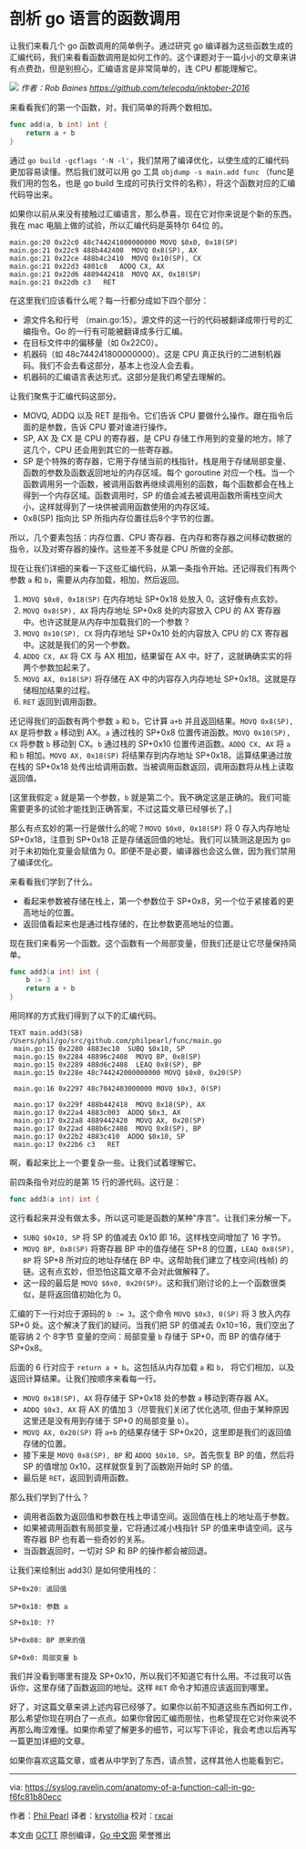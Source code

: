 # 剖析 go 语言的函数调用

让我们来看几个 go 函数调用的简单例子。通过研究 go 编译器为这些函数生成的汇编代码，我们来看看函数调用是如何工作的。这个课题对于一篇小小的文章来讲有点费劲，但是别担心，汇编语言是非常简单的，连 CPU 都能理解它。

![](https://raw.githubusercontent.com/studygolang/gctt-images/master/anatomy-of-a-function/1_CKK4XrLm3ylzsQzNbOaroQ.png)
*作者：Rob Baines https://github.com/telecoda/inktober-2016*

来看看我们的第一个函数，对，我们简单的将两个数相加。

```go
func add(a, b int) int {
	return a + b
}
```

通过 `go build -gcflags '-N -l'`，我们禁用了编译优化，以使生成的汇编代码更加容易读懂。然后我们就可以用 go 工具 `objdump -s main.add func` （func是我们用的包名，也是 go build 生成的可执行文件的名称），将这个函数对应的汇编代码导出来。

如果你以前从来没有接触过汇编语言，那么恭喜，现在它对你来说是个新的东西。我在 mac 电脑上做的试验，所以汇编代码是英特尔 64位 的。

```
main.go:20 0x22c0 48c744241800000000 MOVQ $0x0, 0x18(SP)
main.go:21 0x22c9 488b442408  MOVQ 0x8(SP), AX
main.go:21 0x22ce 488b4c2410  MOVQ 0x10(SP), CX
main.go:21 0x22d3 4801c8   ADDQ CX, AX
main.go:21 0x22d6 4889442418  MOVQ AX, 0x18(SP)
main.go:21 0x22db c3   RET
```

在这里我们应该看什么呢？每一行都分成如下四个部分：

- 源文件名和行号 （main.go:15）。源文件的这一行的代码被翻译成带行号的汇编指令。Go 的一行有可能被翻译成多行汇编。
- 在目标文件中的偏移量（如 0x22C0）。
- 机器码（如 48c744241800000000）。这是 CPU 真正执行的二进制机器码。我们不会去看这部分，基本上也没人会去看。
- 机器码的汇编语言表达形式。这部分是我们希望去理解的。

让我们聚焦于汇编代码这部分。

- MOVQ, ADDQ 以及 RET 是指令。它们告诉 CPU 要做什么操作。跟在指令后面的是参数，告诉 CPU 要对谁进行操作。
- SP, AX 及 CX 是 CPU 的寄存器，是 CPU 存储工作用到的变量的地方。除了这几个，CPU 还会用到其它的一些寄存器。
- SP 是个特殊的寄存器，它用于存储当前的栈指针。栈是用于存储局部变量、函数的参数及函数返回地址的内存区域。每个 goroutine 对应一个栈。当一个函数调用另一个函数，被调用函数再继续调用别的函数，每个函数都会在栈上得到一个内存区域。函数调用时，SP 的值会减去被调用函数所需栈空间大小，这样就得到了一块供被调用函数使用的内存区域。
- 0x8(SP) 指向比 SP 所指内存位置往后8个字节的位置。

所以，几个要素包括：内存位置、CPU 寄存器、在内存和寄存器之间移动数据的指令，以及对寄存器的操作。这些差不多就是 CPU 所做的全部。

现在让我们详细的来看一下这些汇编代码，从第一条指令开始。还记得我们有两个参数 `a` 和 `b`，需要从内存加载，相加，然后返回。

1. `MOVQ $0x0, 0x18(SP)` 在内存地址 SP+0x18 处放入 0。这好像有点玄妙。
2. `MOVQ 0x8(SP), AX` 将内存地址 SP+0x8 处的内容放入 CPU 的 AX 寄存器中。也许这就是从内存中加载我们的一个参数？
3. `MOVQ 0x10(SP), CX` 将内存地址 SP+0x10 处的内容放入 CPU 的 CX 寄存器中。这就是我们的另一个参数。
4. `ADDQ CX, AX` 将 CX 与 AX 相加，结果留在 AX 中。好了，这就确确实实的将两个参数加起来了。
5. `MOVQ AX, 0x18(SP)` 将存储在 AX 中的内容存入内存地址 SP+0x18。这就是存储相加结果的过程。
6. `RET` 返回到调用函数。

还记得我们的函数有两个参数 `a` 和 `b`，它计算 `a+b` 并且返回结果。`MOVQ 0x8(SP), AX` 是将参数 `a` 移动到 AX。`a` 通过栈的 SP+0x8 位置传进函数。`MOVQ 0x10(SP), CX` 将参数 `b` 移动到 CX。`b` 通过栈的 SP+0x10 位置传进函数。`ADDQ CX, AX` 将 `a` 和 `b` 相加。`MOVQ AX, 0x18(SP)` 将结果存到内存地址 SP+0x18。运算结果通过放在栈的 SP+0x18 处传出给调用函数。当被调用函数返回，调用函数将从栈上读取返回值。

[这里我假定 `a` 就是第一个参数，`b` 就是第二个。我不确定这是正确的。我们可能需要更多的试验才能找到正确答案，不过这篇文章已经够长了。]

那么有点玄妙的第一行是做什么的呢？`MOVQ $0x0, 0x18(SP)` 将 0 存入内存地址 SP+0x18，注意到 SP+0x18 正是存储返回值的地址。我们可以猜测这是因为 go 对于未初始化变量会赋值为 0。即便不是必要，编译器也会这么做，因为我们禁用了编译优化。

来看看我们学到了什么。

- 看起来参数被存储在栈上，第一个参数位于 SP+0x8，另一个位于紧接着的更高地址的位置。
- 返回值看起来也是通过栈存储的，在比参数更高地址的位置。

现在我们来看另一个函数。这个函数有一个局部变量，但我们还是让它尽量保持简单。

```go
func add3(a int) int {
	b := 3
	return a + b
}
```

用同样的方式我们得到了以下的汇编代码。

```
TEXT main.add3(SB) /Users/phil/go/src/github.com/philpearl/func/main.go
 main.go:15 0x2280 4883ec10  SUBQ $0x10, SP
 main.go:15 0x2284 48896c2408  MOVQ BP, 0x8(SP)
 main.go:15 0x2289 488d6c2408  LEAQ 0x8(SP), BP
 main.go:15 0x228e 48c744242000000000 MOVQ $0x0, 0x20(SP)

 main.go:16 0x2297 48c7042403000000 MOVQ $0x3, 0(SP)

 main.go:17 0x229f 488b442418  MOVQ 0x18(SP), AX
 main.go:17 0x22a4 4883c003  ADDQ $0x3, AX
 main.go:17 0x22a8 4889442420  MOVQ AX, 0x20(SP)
 main.go:17 0x22ad 488b6c2408  MOVQ 0x8(SP), BP
 main.go:17 0x22b2 4883c410  ADDQ $0x10, SP
 main.go:17 0x22b6 c3   RET
```

啊，看起来比上一个要复杂一些。让我们试着理解它。

前四条指令对应的是第 15 行的源代码。这行是：

```go
func add3(a int) int {
```

这行看起来并没有做太多。所以这可能是函数的某种"序言"。让我们来分解一下。

- `SUBQ $0x10, SP` 将 SP 的值减去 0x10 即 16。这样栈空间增加了 16 字节。
- `MOVQ BP, 0x8(SP)` 将寄存器 BP 中的值存储在 SP+8 的位置，`LEAQ 0x8(SP), BP` 将 SP+8 所对应的地址存储在 BP 中。这帮助我们建立了栈空间(栈帧) 的链。这有点玄妙，但恐怕这篇文章不会对此做解释了。
- 这一段的最后是 `MOVQ $0x0, 0x20(SP)`。这和我们刚讨论的上一个函数很类似，是将返回值初始化为 0。

汇编的下一行对应于源码的 `b := 3`。这个命令 `MOVQ $0x3, 0(SP)` 将 3 放入内存 SP+0 处。这个解决了我们的疑问。当我们把 SP 的值减去 0x10=16，我们空出了能容纳 2 个 8字节 变量的空间：局部变量 `b` 存储于 SP+0，而 BP 的值存储于 SP+0x8。

后面的 6 行对应于 `return a + b`。这包括从内存加载 `a` 和 `b`， 将它们相加，以及返回计算结果。让我们按顺序来看每一行。

- `MOVQ 0x18(SP), AX` 将存储于 SP+0x18 处的参数 `a` 移动到寄存器 AX。
- `ADDQ $0x3, AX` 将 AX 的值加 3（尽管我们关闭了优化选项, 但由于某种原因这里还是没有用到存储于 SP+0 的局部变量 `b`）。
- `MOVQ AX, 0x20(SP)` 将 `a+b` 的结果存储于 SP+0x20，这里即是我们的返回值存储的位置。
- 接下来是  `MOVQ 0x8(SP), BP` 和 `ADDQ $0x10, SP`。首先恢复 BP 的值，然后将 SP 的值增加 0x10，这样就恢复到了函数刚开始时 SP 的值。
- 最后是 `RET`，返回到调用函数。

那么我们学到了什么？

- 调用者函数为返回值和参数在栈上申请空间。返回值在栈上的地址高于参数。
- 如果被调用函数有局部变量，它将通过减小栈指针 SP 的值来申请空间。这与寄存器 BP 也有着一些奇妙的关系。
- 当函数返回时，一切对 SP 和 BP 的操作都会被回退。

让我们来绘制出 add3() 是如何使用栈的：

```
SP+0x20: 返回值

SP+0x18: 参数 a

SP+0x10: ??

SP+0x08: BP 原来的值

SP+0x0: 局部变量 b
```

我们并没看到哪里有提及 SP+0x10，所以我们不知道它有什么用。不过我可以告诉你，这里存储了函数返回的地址。这样 `RET` 命令才知道应该返回到哪里。

好了，对这篇文章来讲上述内容已经够了。如果你以前不知道这些东西如何工作，那么希望你现在明白了一点点。如果你曾因汇编而胆怯，也希望现在它对你来说不再那么晦涩难懂。如果你希望了解更多的细节，可以写下评论，我会考虑以后再写一篇更加详细的文章。

如果你喜欢这篇文章，或者从中学到了东西，请点赞，这样其他人也能看到它。

---

via: https://syslog.ravelin.com/anatomy-of-a-function-call-in-go-f6fc81b80ecc

作者：[Phil Pearl](https://syslog.ravelin.com/@philpearl)
译者：[krystollia](https://github.com/krystollia)
校对：[rxcai](https://github.com/rxcai)

本文由 [GCTT](https://github.com/studygolang/GCTT) 原创编译，[Go 中文网](https://studygolang.com/) 荣誉推出
